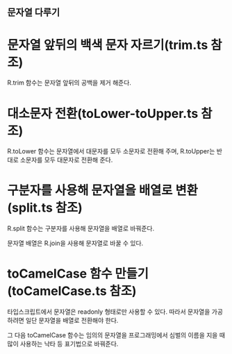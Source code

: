 ## 문자열 다루기

# 문자열 앞뒤의 백색 문자 자르기(trim.ts 참조)

R.trim 함수는 문자열 앞뒤의 공백을 제거 해준다.

# 대소문자 전환(toLower-toUpper.ts 참조)

R.toLower 함수는 문자열에서 대문자를 모두 소문자로 전환해 주며, R.toUpper는 반대로 소문자를 모두 대문자로 전환해 준다.

# 구분자를 사용해 문자열을 배열로 변환(split.ts 참조)

R.split 함수는 구분자를 사용해 문자열을 배열로 바꿔준다.

문자열 배열은 R.join을 사용해 문자열로 바꿀 수 있다.

# toCamelCase 함수 만들기 (toCamelCase.ts 참조)

타입스크립트에서 문자열은 readonly 형태로만 사용할 수 있다.
따라서 문자열을 가공하려면 일단 문자열을 배열로 전환해야 한다.

그 다음 toCamelCase 함수는 임의의 문자열을 프로그래밍에서 심벌의 이름을 지을 때 많이 사용하는 낙타 등 표기법으로 바꿔준다.

